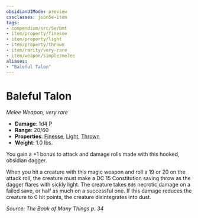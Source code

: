 ```yaml
---
obsidianUIMode: preview
cssclasses: json5e-item
tags:
- compendium/src/5e/bmt
- item/property/finesse
- item/property/light
- item/property/thrown
- item/rarity/very-rare
- item/weapon/simple/melee
aliases: 
- "Baleful Talon"
---
```

# Baleful Talon
*Melee Weapon, very rare*  

- **Damage**: 1d4 P
- **Range**: 20/60
- **Properties**: [Finesse](z_compendium/rules/item-properties.md#Finesse), [Light](z_compendium/rules/item-properties.md#Light), [Thrown](z_compendium/rules/item-properties.md#Thrown)
- **Weight**: 1.0 lbs.

You gain a +1 bonus to attack and damage rolls made with this hooked, obsidian dagger.

When you hit a creature with this magic weapon and roll a 19 or 20 on the attack roll, the creature must make a DC 15 Constitution saving throw as the dagger flares with sickly light. The creature takes `6d6` necrotic damage on a failed save, or half as much on a successful one. If this damage reduces the creature to 0 hit points, the creature disintegrates into dust.

*Source: The Book of Many Things p. 34*